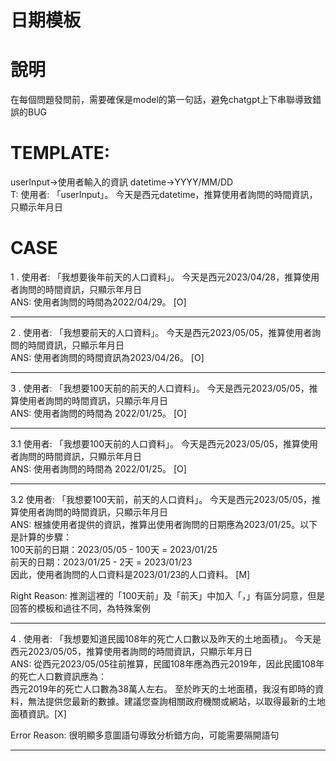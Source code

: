 # 日期模板
# 說明
在每個問題發問前，需要確保是model的第一句話，避免chatgpt上下串聯導致錯誤的BUG
# TEMPLATE: 
userInput->使用者輸入的資訊 datetime->YYYY/MM/DD  
T: 使用者: 「userInput」。 今天是西元datetime，推算使用者詢問的時間資訊，只顯示年月日  

# CASE
1 . 使用者: 「我想要後年前天的人口資料」。 今天是西元2023/04/28，推算使用者詢問的時間資訊，只顯示年月日  
ANS: 使用者詢問的時間為2022/04/29。 [O]
__________________________________________________

2 . 使用者: 「我想要前天的人口資料」。 今天是西元2023/05/05，推算使用者詢問的時間資訊，只顯示年月日  
ANS: 使用者詢問的時間資訊為2023/04/26。 [O]
__________________________________________________

3 . 使用者: 「我想要100天前的前天的人口資料」。 今天是西元2023/05/05，推算使用者詢問的時間資訊，只顯示年月日  
ANS: 使用者詢問的時間為 2022/01/25。 [O]
__________________________________________________

3.1 使用者: 「我想要100天前的人口資料」。 今天是西元2023/05/05，推算使用者詢問的時間資訊，只顯示年月日  
ANS: 使用者詢問的時間為 2022/01/25。 [O]
__________________________________________________

3.2 使用者: 「我想要100天前，前天的人口資料」。 今天是西元2023/05/05，推算使用者詢問的時間資訊，只顯示年月日  
ANS: 根據使用者提供的資訊，推算出使用者詢問的日期應為2023/01/25。以下是計算的步驟：  
100天前的日期：2023/05/05 - 100天 = 2023/01/25  
前天的日期：2023/01/25 - 2天 = 2023/01/23  
因此，使用者詢問的人口資料是2023/01/23的人口資料。 [M]  

Right Reason: 推測這裡的「100天前」及「前天」中加入「，」有區分詞意，但是回答的模板和過往不同，為特殊案例  
__________________________________________________

4 . 使用者: 「我想要知道民國108年的死亡人口數以及昨天的土地面積」。 今天是西元2023/05/05，推算使用者詢問的時間資訊，只顯示年月日  
ANS: 從西元2023/05/05往前推算，民國108年應為西元2019年，因此民國108年的死亡人口數資訊應為：  
西元2019年的死亡人口數為38萬人左右。
至於昨天的土地面積，我沒有即時的資料，無法提供您最新的數據。建議您查詢相關政府機關或網站，以取得最新的土地面積資訊。[X]    

Error Reason: 很明顯多意圖語句導致分析錯方向，可能需要隔開語句
__________________________________________________